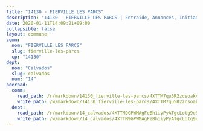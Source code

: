 ```yaml
---
title: "14130 - FIERVILLE LES PARCS"
description: "14130 - FIERVILLE LES PARCS | Entraide, Annonces, Initiatives"
date: 2020-01-11T14:09:21+09:00
collapsible: false
layout: commune
comm:
  nom: "FIERVILLE LES PARCS"
  slug: fierville-les-parcs
  cp: "14130"
dept:
  nom: "Calvados"
  slug: calvados
  num: "14"
peerpad:
  comm:
    read_path: /r/markdown/14130_fierville-les-parcs/4XTTM7qu5R2zcsoakVkhayyFA6iSdFEHwj1bw891KzAtJ74iE
    write_path: /w/markdown/14130_fierville-les-parcs/4XTTM7qu5R2zcsoakVkhayyFA6iSdFEHwj1bw891KzAtJ74iE-K3TgUMbbncm59yVxErJbDHFKfN5zQdcNPGdv1vkFkQ63eQTji3euTPeQjAMUDxxe7yR1c4LubE5rysGWGFcA9H835XZ48Gp6Me7TZyHaFwUGTzegsS6aSKtbbjN4rXndgZp6mezv
  dept:
    read_path: /r/markdown/14_calvados/4XTTM9GPWMAgFeBh1iyPyATgcLotg9e9APJpQBEyY3RZiUwJ6
    write_path: /w/markdown/14_calvados/4XTTM9GPWMAgFeBh1iyPyATgcLotg9e9APJpQBEyY3RZiUwJ6-K3TgUXWJAT2cYJ9ZstQphkkm2za8um5GwwXsivqaDFTgbhMDcHaRXnT3h69szAqCyvWcFfDim5fkwc6CXdUtyvPpirbD1TPAb6xCxpPN6dR3zzDRe29YehQYbhZdjvZYkgztJYvi
---
```


